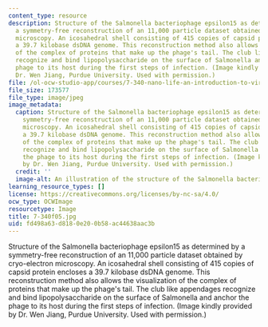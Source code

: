 ```yaml
---
content_type: resource
description: Structure of the Salmonella bacteriophage epsilon15 as determined by
  a symmetry-free reconstruction of an 11,000 particle dataset obtained by cryo-electron
  microscopy. An icosahedral shell consisting of 415 copies of capsid protein encloses
  a 39.7 kilobase dsDNA genome. This reconstruction method also allows the visualization
  of the complex of proteins that make up the phage's tail. The club like appendages
  recognize and bind lipopolysaccharide on the surface of Salmonella and anchor the
  phage to its host during the first steps of infection. (Image kindly provided by
  Dr. Wen Jiang, Purdue University. Used with permission.)
file: /ol-ocw-studio-app/courses/7-340-nano-life-an-introduction-to-virus-structure-and-assembly-fall-2005/fd498a63d8180e200b58ac44638aac3b_7-340f05.jpg
file_size: 173577
file_type: image/jpeg
image_metadata:
  caption: Structure of the Salmonella bacteriophage epsilon15 as determined by a
    symmetry-free reconstruction of an 11,000 particle dataset obtained by cryo-electron
    microscopy. An icosahedral shell consisting of 415 copies of capsid protein encloses
    a 39.7 kilobase dsDNA genome. This reconstruction method also allows the visualization
    of the complex of proteins that make up the phage's tail. The club like appendages
    recognize and bind lipopolysaccharide on the surface of Salmonella and anchor
    the phage to its host during the first steps of infection. (Image kindly provided
    by Dr. Wen Jiang, Purdue University. Used with permission.)
  credit: ''
  image-alt: An illustration of the structure of the Salmonella bacteriophage epsilon15.
learning_resource_types: []
license: https://creativecommons.org/licenses/by-nc-sa/4.0/
ocw_type: OCWImage
resourcetype: Image
title: 7-340f05.jpg
uid: fd498a63-d818-0e20-0b58-ac44638aac3b
---
```

Structure of the Salmonella bacteriophage epsilon15 as determined by a symmetry-free reconstruction of an 11,000 particle dataset obtained by cryo-electron microscopy. An icosahedral shell consisting of 415 copies of capsid protein encloses a 39.7 kilobase dsDNA genome. This reconstruction method also allows the visualization of the complex of proteins that make up the phage's tail. The club like appendages recognize and bind lipopolysaccharide on the surface of Salmonella and anchor the phage to its host during the first steps of infection. (Image kindly provided by Dr. Wen Jiang, Purdue University. Used with permission.)